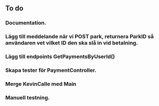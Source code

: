 ## To do

### Documentation.

### Lägg till meddelande när vi POST park, returnera ParkID så användaren vet vilket ID den ska slå in vid betalning. 

### Lägg till endpoints GetPaymentsByUserId()

### Skapa tester för PaymentController.

### Merge KevinCalle med Main

### Manuell testning.
